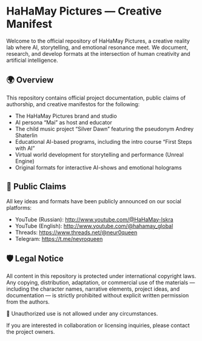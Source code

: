 
# HaHaMay Pictures — Creative Manifest

Welcome to the official repository of HaHaMay Pictures, a creative reality lab where AI, storytelling, and emotional resonance meet. We document, research, and develop formats at the intersection of human creativity and artificial intelligence.

## 🌍 Overview

This repository contains official project documentation, public claims of authorship, and creative manifestos for the following:

- The HaHaMay Pictures brand and studio
- AI persona “Mai” as host and educator
- The child music project “Silver Dawn” featuring the pseudonym Andrey Shaterlin
- Educational AI-based programs, including the intro course “First Steps with AI”
- Virtual world development for storytelling and performance (Unreal Engine)
- Original formats for interactive AI-shows and emotional holograms

## 📌 Public Claims

All key ideas and formats have been publicly announced on our social platforms:
- YouTube (Russian): http://www.youtube.com/@HaHaMay-Iskra
- YouTube (English): http://www.youtube.com/@hahamay_global
- Threads: https://www.threads.net/@neur0queen
- Telegram: https://t.me/neyroqueen

## 🛡️ Legal Notice

All content in this repository is protected under international copyright laws.  
Any copying, distribution, adaptation, or commercial use of the materials — including the character names, narrative elements, project ideas, and documentation — is strictly prohibited without explicit written permission from the authors.

🚫 Unauthorized use is not allowed under any circumstances.

If you are interested in collaboration or licensing inquiries, please contact the project owners.
